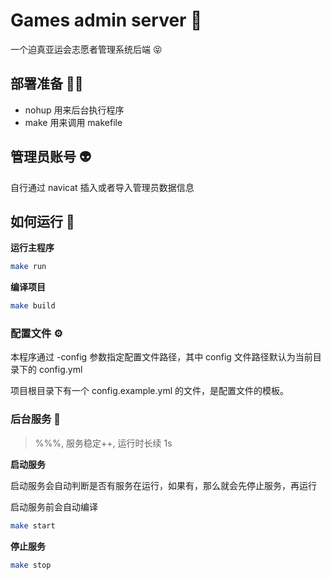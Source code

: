 # Games admin server 🥳

一个迫真亚运会志愿者管理系统后端 😝

## 部署准备 🏋️‍♀️

- nohup 用来后台执行程序
- make 用来调用 makefile

## 管理员账号 👽

自行通过 navicat 插入或者导入管理员数据信息

## 如何运行 🚀

**运行主程序**

```bash
make run
```

**编译项目**

```bash
make build
```

### 配置文件 ⚙️

本程序通过 -config 参数指定配置文件路径，其中 config 文件路径默认为当前目录下的 config.yml

项目根目录下有一个 config.example.yml 的文件，是配置文件的模板。

### 后台服务 🐸

> %%%, 服务稳定++, 运行时长续 1s

**启动服务**

启动服务会自动判断是否有服务在运行，如果有，那么就会先停止服务，再运行

启动服务前会自动编译

```bash
make start
```

**停止服务**

```bash
make stop
```
